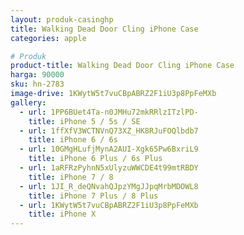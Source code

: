 ```yaml
---
layout: produk-casinghp
title: Walking Dead Door Cling iPhone Case
categories: apple

# Produk
product-title: Walking Dead Door Cling iPhone Case
harga: 90000
sku: hn-2783
image-drive: 1KWytW5t7vuCBpABRZ2F1iU3p8PpFeMXb
gallery:
  - url: 1PP6BUet4Ta-n0JMHu72mkRRlzITzlPD-
    title: iPhone 5 / 5s / SE
  - url: 1ffXfV3WCTNVnQ73XZ_HK8RJuFOQlbdb7
    title: iPhone 6 / 6s
  - url: 10GMgHLufjMynA2AUI-Xgk65Pw6BxriL9
    title: iPhone 6 Plus / 6s Plus
  - url: 1aRFRzPyhnN5xUlyzuWWCDE4t99mtRBDY
    title: iPhone 7 / 8
  - url: 1JI_R_deQNvahQJpzYMgJJpqMrbMDOWL8
    title: iPhone 7 Plus / 8 Plus
  - url: 1KWytW5t7vuCBpABRZ2F1iU3p8PpFeMXb
    title: iPhone X
---
```

